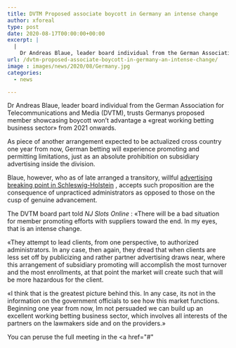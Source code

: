 ```yaml
---
title: DVTM Proposed associate boycott in Germany an intense change
author: xforeal 
type: post
date: 2020-08-17T00:00:00+00:00
excerpt: |
  |
    Dr Andreas Blaue, leader board individual from the German Association for Telecommunications and Media (DVTM), trusts Germanys proposed member showcasing boycott won't advantage a "great working betting business sector" from 2021 onwards
url: /dvtm-proposed-associate-boycott-in-germany-an-intense-change/
image : images/news/2020/08/Germany.jpg
categories:
  - news

---
```

Dr Andreas Blaue, leader board individual from the German Association for Telecommunications and Media (DVTM), trusts Germanys proposed member showcasing boycott won&#8217;t advantage a &#171;great working betting business sector&#187; from 2021 onwards. 

As piece of another arrangement expected to be actualized cross country one year from now, German betting will experience promoting and permitting limitations, just as an absolute prohibition on subsidiary advertising inside the division. 

Blaue, however, who as of late arranged a transitory, willful [advertising breaking point in Schleswig-Holstein][1] , accepts such proposition are the consequence of unpracticed administrators as opposed to those on the cusp of genuine advancement. 

The DVTM board part told _NJ Slots Online_ : &#171;There will be a bad situation for member promoting efforts with suppliers toward the end. In my eyes, that is an intense change. 

&#171;They attempt to lead clients, from one perspective, to authorized administrators. In any case, then again, they dread that when clients are less set off by publicizing and rather partner advertising draws near, where this arrangement of subsidiary promoting will accomplish the most turnover and the most enrollments, at that point the market will create such that will be more hazardous for the client. 

&#171;I think that is the greatest picture behind this. In any case, its not in the information on the government officials to see how this market functions. Beginning one year from now, Im not persuaded we can build up an excellent working betting business sector, which involves all interests of the partners on the lawmakers side and on the providers.&#187; 

You can peruse the full meeting in the <a href="#"

 [1]: #